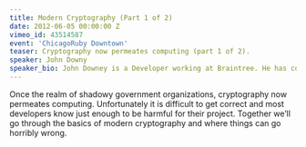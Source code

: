 ```yaml
---
title: Modern Cryptography (Part 1 of 2)
date: 2012-06-05 00:00:00 Z
vimeo_id: 43514587
event: 'ChicagoRuby Downtown'
teaser: Cryptography now permeates computing (part 1 of 2).
speaker: John Downy
speaker_bio: John Downey is a Developer working at Braintree. He has contributed to many open source efforts including the Rubinius project. He tweets at @jtdowney and most of his code is up on https://github.com/jtdowney.
---
```


Once the realm of shadowy government organizations, cryptography now permeates computing. Unfortunately it is difficult to get correct and most developers know just enough to be harmful for their project. Together we’ll go through the basics of modern cryptography and where things can go horribly wrong.
